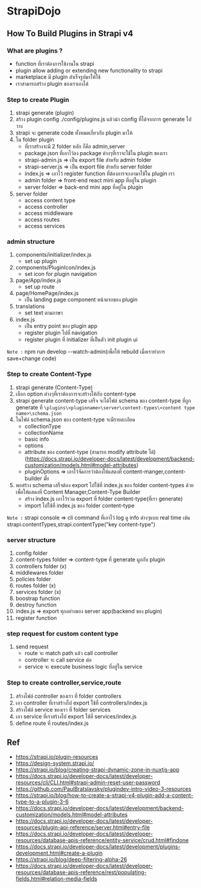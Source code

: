 # StrapiDojo

## How To Build Plugins in Strapi v4

### What are plugins ?

- function ที่เราต้องการใช้งานใน strapi
- plugin allow adding or extending new functionality to strapi
- marketplace มี plugin สำเร็จรูปมาให้ใช้
- เราสามารถสร้าง plugin ของเราเองได้

### Step to create Plugin

1. strapi generate (plugin)
2. สร้าง plugin config ./config/plugins.js แล้วนำ config ที่ได้จากการ generate ไปวาง
3. strapi จะ generate code ทั้งหมดเกี่ยวกับ plugin มาให้
4. ใน folder plugin
   - ที่เราสร้างจะมี 2 folder หลัก ก็คือ admin,server
   - package.json ที่เอาไว้ลง package ต่างๆที่เราจะใช้ใน plugin ของเรา
   - strapi-admin.js => เป็น export file สำหรับ admin folder
   - strapi-server.js => เป็น export file สำหรับ server folder
   - index.js => เอาไว้ register function ที่ต้องการจะเอามาใช้ใน plugin เรา
   - admin folder => front-end react mini app ที่อยู่ใน plugin
   - server folder => back-end mini app ที่อยู่ใน plugin
5. server folder
   - access content type
   - access controller
   - access middleware
   - access routes
   - access services

### admin structure

1. components/initializer/index.js
   - set up plugin
2. components/PluginIcon/index.js
   - set icon for plugin navigation
3. page/App/index.js
   - set up route
4. page/HomePage/index.js
   - เป็น landing page component หน้าแรกของ plugin
5. translations
   - set text ตามภาษา
6. index.js
   - เป็น entry point ของ plugin app
   - register plugin ไปที่ navigation
   - register plugin ที่ initializer ที่เป็นตัว init plugin ui

`Note :` npm run develop --watch-admin(เพื่อให้ rebuild เมื่อเราทำการ save+change code)

### Step to create Content-Type

1. strapi generate (Content-Type)
2. เลือก option ต่างๆที่เราต้องการจะสร้างให้กับ content-type
3. strapi generate content-type เสร็จ จะได้ไฟล์ schema ของ content-type ที่ถูก generate ที่ `\plugins\<pluginname>\server\content-types\<content type name>\schema.json`
4. ในไฟล์ schema.json ของ content-type จะมีรายละเอียด
   - collectionType
   - collectionName
   - basic info
   - options
   - attribute ของ content-type (สามารถ modify attribute ได้) (https://docs.strapi.io/developer-docs/latest/development/backend-customization/models.html#model-attributes)
   - pluginOptions => เอาไว้จัดการว่าต้องให้แสดงที่ content-manger,content-builder มั้ย
5. พอสร้าง schema เสร็จต้อง export ไปใช้ที่ index.js ของ folder content-types ด้วยเพื่อให้แสดงที่ Content Manager,Content-Type Builder
   - สร้าง index.js เอาไว้รวม export ที่ folder content-type(ที่เรา generate)
   - import ไปใช้ที่ index.js ของ folder content-type

`Note :` strapi console => cli command ที่เอาไว้ log ดู info ต่างๆแบบ real time เช่น strapi.contentTypes,strapi.contentType("key content-type")

### server structure

1. config folder
2. content-types folder => content-type ที่ generate ผูกกับ plugin
3. controllers folder (x)
4. middlewares folder
5. policies folder
6. routes folder (x)
7. services folder (x)
8. boostrap function
9. destroy function
10. index.js => export ทุกอย่างของ server app(backend ของ plugin)
11. register function

### step request for custom content type

1. send request
   - route จะ match path แล้ว call controller
   - controller จะ call service ต่อ
   - service จะ execute business logic ที่อยู่ใน service

### Step to create controller,service,route

1. สร้างไฟล์ controller ของเรา ที่ folder controllers
2. เอา controller ที่เราสร้างไป export ใช้ที่ controllers/index.js
3. สร้างไฟล์ service ของเรา ที่ folder services
4. เอา service ที่เราสร้างไป export ใช้ที่ services/index.js
5. define route ที่ routes/index.js

## Ref

- https://strapi.io/plugin-resources
- https://design-system.strapi.io/
- https://strapi.io/blog/creating-strapi-dynamic-zone-in-nuxtjs-app
- https://docs.strapi.io/developer-docs/latest/developer-resources/cli/CLI.html#strapi-admin-reset-user-password
- https://github.com/PaulBratslavsky/plugindev-intro-video-3-resources
- https://strapi.io/blog/how-to-create-a-strapi-v4-plugin-add-a-content-type-to-a-plugin-3-6
- https://docs.strapi.io/developer-docs/latest/development/backend-customization/models.html#model-attributes
- https://docs.strapi.io/developer-docs/latest/developer-resources/plugin-api-reference/server.html#entry-file
- https://docs.strapi.io/developer-docs/latest/developer-resources/database-apis-reference/entity-service/crud.html#findone
- https://docs.strapi.io/developer-docs/latest/development/plugins-development.html#create-a-plugin
- https://strapi.io/blog/deep-filtering-alpha-26
- https://docs.strapi.io/developer-docs/latest/developer-resources/database-apis-reference/rest/populating-fields.html#relation-media-fields
